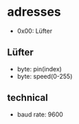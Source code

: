 # adresses
- 0x00: Lüfter


## Lüfter
- byte: pin(index)
- byte: speed(0-255)

## technical
- baud rate: 9600